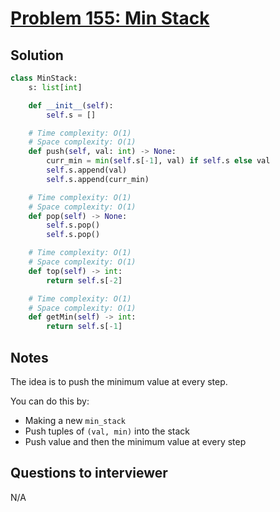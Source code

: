 # [Problem 155: Min Stack](https://leetcode.com/problems/min-stack/)

## Solution

```py
class MinStack:
    s: list[int]

    def __init__(self):
        self.s = []

    # Time complexity: O(1)
    # Space complexity: O(1)
    def push(self, val: int) -> None:
        curr_min = min(self.s[-1], val) if self.s else val
        self.s.append(val)
        self.s.append(curr_min)

    # Time complexity: O(1)
    # Space complexity: O(1)
    def pop(self) -> None:
        self.s.pop()
        self.s.pop()

    # Time complexity: O(1)
    # Space complexity: O(1)
    def top(self) -> int:
        return self.s[-2]

    # Time complexity: O(1)
    # Space complexity: O(1)
    def getMin(self) -> int:
        return self.s[-1]
```

## Notes

The idea is to push the minimum value at every step.

You can do this by:

- Making a new `min_stack`
- Push tuples of `(val, min)` into the stack
- Push value and then the minimum value at every step

## Questions to interviewer

N/A
